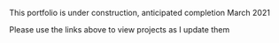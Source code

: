 This portfolio is under construction, anticipated completion March 2021

Please use the links above to view projects as I update them